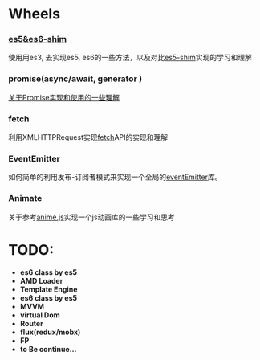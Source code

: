 # Wheels

### [es5&es6-shim](https://github.com/blackLearning/Wheels/tree/master/ES5-shims)

使用用es3, 去实现es5, es6的一些方法，以及对比[es5-shim](git@github.com:es-shims/es5-shim.git)实现的学习和理解

### **promise(async/await, generator )**

[关于Promise实现和使用的一些理解](https://github.com/blackLearning/blackLearning.github.io/issues/6)

### **fetch**

利用XMLHTTPRequest实现[fetch](https://github.com/blackLearning/Wheels/tree/master/fetch)API的实现和理解

### **EventEmitter**

如何简单的利用发布-订阅者模式来实现一个全局的[eventEmitter](https://github.com/blackLearning/Wheels/blob/master/eventEmitter/events.js)库。

### **Animate**

关于参考[anime.js](https://github.com/juliangarnier/anime)实现一个js动画库的一些学习和思考


# TODO: 

* **es6 class by es5**
* **AMD Loader**
* **Template Engine**
* **es6 class by es5**
* **MVVM**
*  **virtual Dom**
*  **Router**
*  **flux(redux/mobx)**
*  **FP**
*  **to Be continue...**
